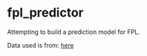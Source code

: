 # fpl_predictor
Attempting to build a prediction model for FPL.

Data used is from: [here](https://github.com/vaastav/Fantasy-Premier-League/tree/master?tab=readme-ov-file)